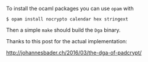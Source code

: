 To install the ocaml packages you can use `opam` with 

```shell
$ opam install nocrypto calendar hex stringext
```

Then a simple `make` should build the `Dga` binary.


Thanks to this post for the actual implementation:

http://johannesbader.ch/2016/03/the-dga-of-padcrypt/
